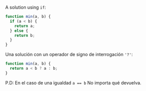 A solution using `if`:

```js
function min(a, b) {
  if (a < b) {
    return a;
  } else {
    return b;
  }
}
```

Una solución con un operador de signo de interrogación `'?'`:

```js
function min(a, b) {
  return a < b ? a : b;
}
```

P.D: En el caso de una igualdad `a == b` No importa qué devuelva.
